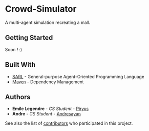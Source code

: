 # Crowd-Simulator

A multi-agent simulation recreating a mall.

## Getting Started

Soon ! :)

## Built With

* [SARL](http://www.sarl.io/) - General-purpose Agent-Oriented Programming Language
* [Maven](https://maven.apache.org/) - Dependency Management

## Authors

* **Emile Legendre** - *CS Student* - [Piryus](https://github.com/piryus)
* **Andre** - *CS Student* - [Andresayan](https://github.com/andresayan)

See also the list of [contributors](https://github.com/Piryus/Crowd-Simulator/contributors) who participated in this project.

